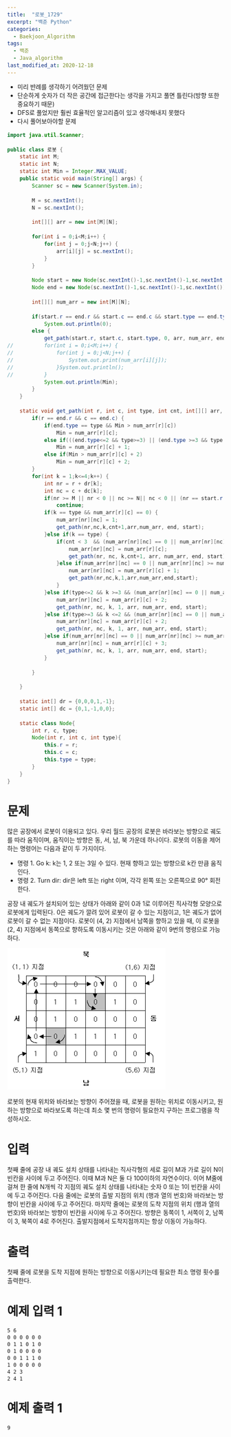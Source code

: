 ```yaml
---
title:  "로봇_1729"
excerpt: "백준 Python"
categories:
  - Baekjoon_Algorithm
tags:
  - 백준
  - Java_algorithm
last_modified_at: 2020-12-18
---
```


* 미리 반례를 생각하기 어려웠던 문제 
* 단순하게 숫자가 더 작은 공간에 접근한다는 생각을 가지고 풀면 틀린다(방향 또한 중요하기 때문)
* DFS로 풀었지만 훨씬 효율적인 알고리즘이 있고 생각해내지 못했다
* 다시 풀어보아야할 문제

```java
import java.util.Scanner;

public class 로봇 {
	static int M;
	static int N;
	static int Min = Integer.MAX_VALUE;
	public static void main(String[] args) {
		Scanner sc = new Scanner(System.in);
		
		M = sc.nextInt();
		N = sc.nextInt();
		
		int[][] arr = new int[M][N];
		
		for(int i = 0;i<M;i++) {
			for(int j = 0;j<N;j++) {
				arr[i][j] = sc.nextInt();
			}
		}
		
		Node start = new Node(sc.nextInt()-1,sc.nextInt()-1,sc.nextInt());
		Node end = new Node(sc.nextInt()-1,sc.nextInt()-1,sc.nextInt());
		
		int[][] num_arr = new int[M][N];
		
		if(start.r == end.r && start.c == end.c && start.type == end.type)
			System.out.println(0);
		else {
			get_path(start.r, start.c, start.type, 0, arr, num_arr, end, start);
//			for(int i = 0;i<M;i++) {
//				for(int j = 0;j<N;j++) {
//					System.out.print(num_arr[i][j]);
//				}System.out.println();
//			}
			System.out.println(Min);
		}
	}
	
	static void get_path(int r, int c, int type, int cnt, int[][] arr, int[][] num_arr, Node end, Node start) {
		if(r == end.r && c == end.c) {
			if(end.type == type && Min > num_arr[r][c])
				Min = num_arr[r][c];
			else if(((end.type<=2 && type>=3) || (end.type >=3 && type <=2)) && Min > num_arr[r][c] + 1) 
				Min = num_arr[r][c] + 1;
			else if(Min > num_arr[r][c] + 2)
				Min = num_arr[r][c] + 2;
		}
		for(int k = 1;k<=4;k++) {
			int nr = r + dr[k];
			int nc = c + dc[k];
			if(nr >= M || nr < 0 || nc >= N|| nc < 0 || (nr == start.r && nc == start.c)|| arr[nr][nc] == 1)
				continue;
			if(k == type && num_arr[r][c] == 0) {
				num_arr[nr][nc] = 1;
				get_path(nr,nc,k,cnt+1,arr,num_arr, end, start);
			}else if(k == type) {
				if(cnt < 3  && (num_arr[nr][nc] == 0 || num_arr[nr][nc] >= num_arr[r][c]-1)) {
					num_arr[nr][nc] = num_arr[r][c];
					get_path(nr, nc, k,cnt+1, arr, num_arr, end, start);
				}else if(num_arr[nr][nc] == 0 || num_arr[nr][nc] >= num_arr[r][c]) {
					num_arr[nr][nc] = num_arr[r][c] + 1;
					get_path(nr,nc,k,1,arr,num_arr,end,start);
				}
			}else if(type<=2 && k >=3 && (num_arr[nr][nc] == 0 || num_arr[nr][nc] >= num_arr[r][c]+1)) {
				num_arr[nr][nc] = num_arr[r][c] + 2;
				get_path(nr, nc, k, 1, arr, num_arr, end, start);
			}else if(type>=3 && k <=2 && (num_arr[nr][nc] == 0 || num_arr[nr][nc] >= num_arr[r][c]+1)) {
				num_arr[nr][nc] = num_arr[r][c] + 2;
				get_path(nr, nc, k, 1, arr, num_arr, end, start);
			}else if(num_arr[nr][nc] == 0 || num_arr[nr][nc] >= num_arr[r][c] + 2) {
				num_arr[nr][nc] = num_arr[r][c] + 3;
				get_path(nr, nc, k, 1, arr, num_arr, end, start);
			}
			
		}
		
	}
	
	static int[] dr = {0,0,0,1,-1};
	static int[] dc = {0,1,-1,0,0};
	
	static class Node{
		int r, c, type;
		Node(int r, int c, int type){
			this.r = r;
			this.c = c;
			this.type = type;
		}
	}
}
```

# 문제

많은 공장에서 로봇이 이용되고 있다. 우리 월드 공장의 로봇은 바라보는 방향으로 궤도를 따라 움직이며, 움직이는 방향은 동, 서, 남, 북 가운데 하나이다. 로봇의 이동을 제어하는 명령어는 다음과 같이 두 가지이다.

* 명령 1. Go k: k는 1, 2 또는 3일 수 있다. 현재 향하고 있는 방향으로 k칸 만큼 움직인다.
* 명령 2. Turn dir: dir은 left 또는 right 이며, 각각 왼쪽 또는 오른쪽으로 90° 회전한다.

공장 내 궤도가 설치되어 있는 상태가 아래와 같이 0과 1로 이루어진 직사각형 모양으로 로봇에게 입력된다. 0은 궤도가 깔려 있어 로봇이 갈 수 있는 지점이고, 1은 궤도가 없어 로봇이 갈 수 없는 지점이다. 로봇이 (4, 2) 지점에서 남쪽을 향하고 있을 때,  이 로봇을 (2, 4) 지점에서 동쪽으로 향하도록 이동시키는 것은 아래와 같이 9번의 명령으로 가능하다.

![로봇](/assets/images/algorithm/baekjoon/로봇.PNG)

로봇의 현재 위치와 바라보는 방향이 주어졌을 때, 로봇을 원하는 위치로 이동시키고, 원하는 방향으로 바라보도록 하는데 최소 몇 번의 명령이 필요한지 구하는 프로그램을 작성하시오.

# 입력

첫째 줄에 공장 내 궤도 설치 상태를 나타내는 직사각형의 세로 길이 M과 가로 길이 N이 빈칸을 사이에 두고 주어진다. 이때 M과 N은 둘 다 100이하의 자연수이다. 이어 M줄에 걸쳐 한 줄에 N개씩 각 지점의 궤도 설치 상태를 나타내는 숫자 0 또는 1이 빈칸을 사이에 두고 주어진다. 다음 줄에는 로봇의 출발 지점의 위치 (행과 열의 번호)와 바라보는 방향이 빈칸을 사이에 두고 주어진다. 마지막 줄에는 로봇의 도착 지점의 위치 (행과 열의 번호)와 바라보는 방향이 빈칸을 사이에 두고 주어진다. 방향은 동쪽이 1, 서쪽이 2, 남쪽이 3, 북쪽이 4로 주어진다. 출발지점에서 도착지점까지는 항상 이동이 가능하다.

# 출력

첫째 줄에 로봇을 도착 지점에 원하는 방향으로 이동시키는데 필요한 최소 명령 횟수를 출력한다.

# 예제 입력 1 

```
5 6
0 0 0 0 0 0
0 1 1 0 1 0
0 1 0 0 0 0
0 0 1 1 1 0
1 0 0 0 0 0
4 2 3
2 4 1
```

# 예제 출력 1 

```
9
```
